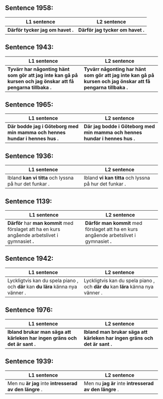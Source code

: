 ## Sentence 1958:
L1 sentence | L2 sentence
--- | ---
**Därför** **tycker** **jag** **om** **havet** **.** | **Därför** **jag** **tycker** **om** **havet** **.**


## Sentence 1943:
L1 sentence | L2 sentence
--- | ---
**Tyvärr** **har** **någonting** **hänt** **som** **gör** **att** **jag** **inte** **kan** **gå** **på** **kursen** **och** **jag** **önskar** **att** **få** **pengarna** **tillbaka** **.** | **Tyvärr** **någonting** **har** **hänt** **som** **gör** **att** **jag** **inte** **kan** **gå** **på** **kursen** **och** **jag** **önskar** **att** **få** **pengarna** **tillbaka** **.**


## Sentence 1965:
L1 sentence | L2 sentence
--- | ---
**Där** **bodde** **jag** **i** **Göteborg** **med** **min** **mamma** **och** **hennes** **hundar** **i** **hennes** **hus** **.** | **Där** **jag** **bodde** **i** **Göteborg** **med** **min** **mamma** **och** **hennes** **hundar** **i** **hennes** **hus** **.**


## Sentence 1936:
L1 sentence | L2 sentence
--- | ---
Ibland **kan** **vi** **titta** och lyssna på hur det funkar . | Ibland **vi** **kan** **titta** och lyssna på hur det funkar .


## Sentence 1139:
L1 sentence | L2 sentence
--- | ---
**Därför** har **man** **kommit** med förslaget att ha en kurs angående arbetslivet i gymnasiet **.** | **Därför** **man** **kommit** med förslaget att ha en kurs angående arbetslivet i gymnasiet **.**


## Sentence 1942:
L1 sentence | L2 sentence
--- | ---
Lyckligtvis kan du spela piano , och **där** kan **du** **lära** känna nya vänner . | Lyckligtvis kan du spela piano , och **där** **du** kan **lära** känna nya vänner .


## Sentence 1976:
L1 sentence | L2 sentence
--- | ---
**Ibland** **brukar** **man** **säga** **att** **kärleken** **har** **ingen** **gräns** **och** **det** **är** **sant** **.** | **Ibland** **man** **brukar** **säga** **att** **kärleken** **har** **ingen** **gräns** **och** **det** **är** **sant** **.**


## Sentence 1939:
L1 sentence | L2 sentence
--- | ---
Men nu **är** **jag** inte **intresserad** **av** **den** **längre** . | Men nu **jag** **är** inte **intresserad** **av** **den** **längre** .


